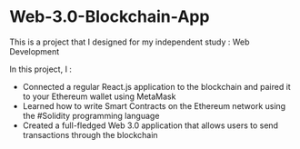 # Web-3.0-Blockchain-App


This is a project that I designed for my independent study : Web Development 

In this project, I :
- Connected a regular React.js application to the blockchain and paired it to your Ethereum wallet using MetaMask
- Learned how to write Smart Contracts on the Ethereum network using the #Solidity programming language
- Created a full-fledged Web 3.0 application that allows users to send transactions through the blockchain
